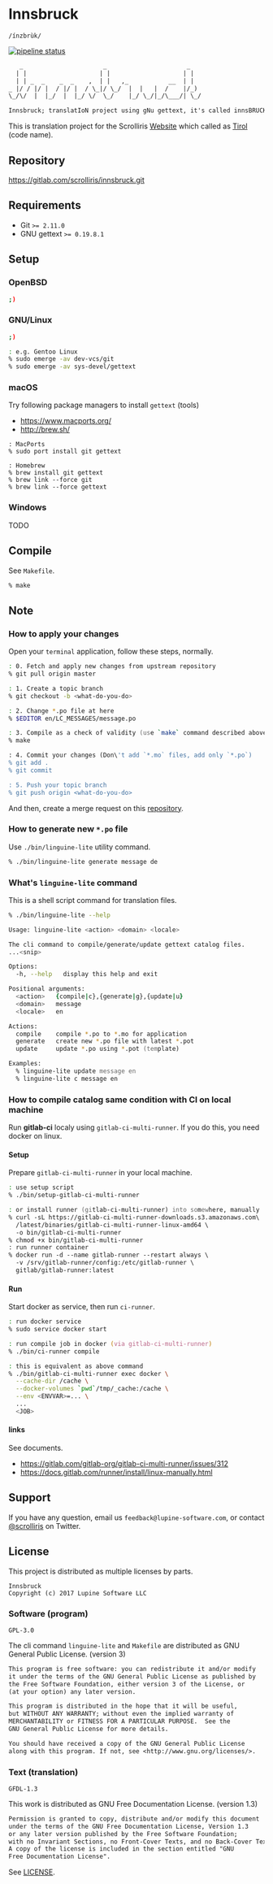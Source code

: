 # Innsbruck

`/ínzbrùk/`

[![pipeline status][pipeline]][commit]

```txt
   _                      _                      _
  | |                    | |                    | |
  | | _  _    _  _    ,  | |   ,_           __  | |
_ |/ / |/ |  / |/ |  / \_|/ \_/  |  |   |  /    |/_)
\_/\/  |  |_/  |  |_/ \/  \_/    |_/ \_/|_/\___/| \_/

Innsbruck; translatIoN project using gNu gettext, it's called innsBRUCK
```

This is translation project for the Scrolliris [Website](
https://about.scrolliris.com/) which called as [Tirol](
https://gitlab.com/scrolliris/tirol) (code name).


## Repository

https://gitlab.com/scrolliris/innsbruck.git


## Requirements

* Git `>= 2.11.0`
* GNU gettext `>= 0.19.8.1`


## Setup

### OpenBSD

```zsh
;)
```

### GNU/Linux

```zsh
;)

: e.g. Gentoo Linux
% sudo emerge -av dev-vcs/git
% sudo emerge -av sys-devel/gettext
```

### macOS

Try following package managers to install `gettext` (tools)

* https://www.macports.org/
* http://brew.sh/

```
: MacPorts
% sudo port install git gettext

: Homebrew
% brew install git gettext
% brew link --force git
% brew link --force gettext
```

### Windows

TODO


## Compile

See `Makefile`.

```zsh
% make
```


## Note

### How to apply your changes

Open your `terminal` application, follow these steps, normally.

```zsh
: 0. Fetch and apply new changes from upstream repository
% git pull origin master

: 1. Create a topic branch
% git checkout -b <what-do-you-do>

: 2. Change *.po file at here
% $EDITOR en/LC_MESSAGES/message.po

: 3. Compile as a check of validity (use `make` command described above)
% make

: 4. Commit your changes (Don\'t add `*.mo` files, add only `*.po`)
% git add .
% git commit

: 5. Push your topic branch
% git push origin <what-do-you-do>
```

And then, create a merge request on this [repository](
https://gitlab.com/scrolliris/innsbruck.git).

### How to generate new `*.po` file

Use `./bin/linguine-lite` utility command.

```zsh
% ./bin/linguine-lite generate message de
```

### What's `linguine-lite` command

This is a shell script command for translation files.

```zsh
% ./bin/linguine-lite --help

Usage: linguine-lite <action> <domain> <locale>

The cli command to compile/generate/update gettext catalog files.
...<snip>

Options:
  -h, --help   display this help and exit

Positional arguments:
  <action>   {compile|c},{generate|g},{update|u}
  <domain>   message
  <locale>   en

Actions:
  compile    compile *.po to *.mo for application
  generate   create new *.po file with latest *.pot
  update     update *.po using *.pot (template)

Examples:
  % linguine-lite update message en
  % linguine-lite c message en
```

### How to compile catalog same condition with CI on local machine

Run **gitlab-ci** localy using `gitlab-ci-multi-runner`.
If you do this, you need docker on linux.

#### Setup

Prepare `gitlab-ci-multi-runner` in your local machine.

```zsh
: use setup script
% ./bin/setup-gitlab-ci-multi-runner

: or install runner (gitlab-ci-multi-runner) into somewhere, manually
% curl -sL https://gitlab-ci-multi-runner-downloads.s3.amazonaws.com\
  /latest/binaries/gitlab-ci-multi-runner-linux-amd64 \
  -o bin/gitlab-ci-multi-runner
% chmod +x bin/gitlab-ci-multi-runner
: run runner container
% docker run -d --name gitlab-runner --restart always \
  -v /srv/gitlab-runner/config:/etc/gitlab-runner \
  gitlab/gitlab-runner:latest
```

#### Run

Start docker as service, then run `ci-runner`.

```zsh
: run docker service
% sudo service docker start

: run compile job in docker (via gitlab-ci-multi-runner)
% ./bin/ci-runner compile

: this is equivalent as above command
% ./bin/gitlab-ci-multi-runner exec docker \
  --cache-dir /cache \
  --docker-volumes `pwd`/tmp/_cache:/cache \
  --env <ENVVAR>=... \
  ...
  <JOB>
```

#### links

See documents.

* https://gitlab.com/gitlab-org/gitlab-ci-multi-runner/issues/312
* https://docs.gitlab.com/runner/install/linux-manually.html


## Support

If you have any question, email us `feedback@lupine-software.com`, or
contact [@scrolliris](https://twitter.com/scrolliris) on Twitter.


## License

This project is distributed as multiple licenses by parts.

```
Innsbruck
Copyright (c) 2017 Lupine Software LLC
```

### Software (program)

`GPL-3.0`

The cli command `linguine-lite` and `Makefile` are distributed as
GNU General Public License. (version 3)

```txt
This program is free software: you can redistribute it and/or modify
it under the terms of the GNU General Public License as published by
the Free Software Foundation, either version 3 of the License, or
(at your option) any later version.

This program is distributed in the hope that it will be useful,
but WITHOUT ANY WARRANTY; without even the implied warranty of
MERCHANTABILITY or FITNESS FOR A PARTICULAR PURPOSE.  See the
GNU General Public License for more details.

You should have received a copy of the GNU General Public License
along with this program. If not, see <http://www.gnu.org/licenses/>.
```

### Text (translation)

`GFDL-1.3`

This work is distributed as GNU Free Documentation License.
(version 1.3)

```txt
Permission is granted to copy, distribute and/or modify this document
under the terms of the GNU Free Documentation License, Version 1.3
or any later version published by the Free Software Foundation;
with no Invariant Sections, no Front-Cover Texts, and no Back-Cover Texts.
A copy of the license is included in the section entitled "GNU
Free Documentation License".
```

See [LICENSE](LICENSE).


[pipeline]: https://gitlab.com/scrolliris/innsbruck/badges/master/pipeline.svg
[commit]: https://gitlab.com/scrolliris/innsbruck/commits/master
